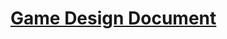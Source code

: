 # [Game Design Document](https://github.com/Kevin-Kwan/gsmst-LetsSurf/blob/master/Game%20Design%20Document.pdf)
